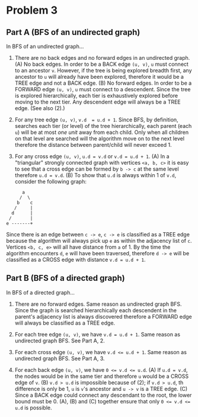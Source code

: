 # Problem 3

## Part A (BFS of an undirected graph)

In BFS of an undirected graph...

1. There are no back edges and no forward edges in an undirected graph. (A) No back edges. In order to be a BACK edge `(u, v)`, `u` 
must connect to an ancestor `v`. However, if the tree is being explored breadth first, any ancestor to `u` will already have been
explored, therefore it would be a TREE edge and not a BACK edge. (B) No forward edges. In order to be a FORWARD edge `(u, v)`, `u`
must connect to a descendent. Since the tree is explored hierarchically, each tier is exhaustively explored before moving to the next
tier. Any descendent edge will always be a TREE edge. (See also (2).)

2. For any tree edge `(u, v)`, `v.d  = u.d + 1`. Since BFS, by definition, searches each tier (or level) of the tree hierarchically,
each parent (each `u`) will be at most _one unit_ away from each child. Only when all children on that level are searched will the 
algorithm move on to the next level therefore the distance between parent/child will never exceed 1.

3. For any cross edge `(u, v)`, `u.d = v.d` or `v.d = u.d + 1`. (A) In a "triangular" strongly connected graph with vertices `<a, b, c>`
it is easy to see that a cross edge can be formed by `b -> c` at the same level therefore `u.d = v.d`. (B) To show that `u.d` is always 
within 1 of `v.d`, consider the following graph:

```
      a
     /  \
    b    c
   /     |
  d      |
 /       |
e -------+
```
  Since there is an edge
  between `c -> e`, `c -> e` is classified as a TREE edge because the algorithm will always pick up `e` as within the adjacency list of
  `c`. Vertices `<b, c, e>` will all have distance from `a` of 1. By the time the algorithm encounters `d`, `e` will have been traversed, 
  therefore `d -> e` will be classified as a CROSS edge with distance `v.d = u.d + 1`.

## Part B (BFS of a directed graph)

In BFS of a directed graph...

1. There are no forward edges. Same reason as undirected graph BFS. Since the graph is searched hierarchically each descendent in
the parent's adjacency list is always discovered therefore a FORWARD edge will always be classified as a TREE edge.

2. For each tree edge `(u, v)`, we have `v.d = u.d + 1`. Same reason as undirected graph BFS. See Part A, 2.

3. For each cross edge `(u, v)`, we have `v.d <= u.d + 1`. Same reason as undirected graph BFS. See Part A, 3.

4. For each back edge `(u, v)`, we have `0 <= v.d <= u.d`. (A) If `u.d = v.d`, the nodes would be in the same tier and therefore `u` would be a CROSS edge of `v`. (B) `v.d > u.d` is impossible because of (2); if `v.d > u.d`, th difference is only be 1, `u` is `v`'s ancestor and `u -> v` is a TREE edge. (C) Since a BACK edge could connect any descendant to the root, the lower bound must be 0. (A), (B) and (C) together ensure that only `0 <= v.d <= u.d` is possible.
